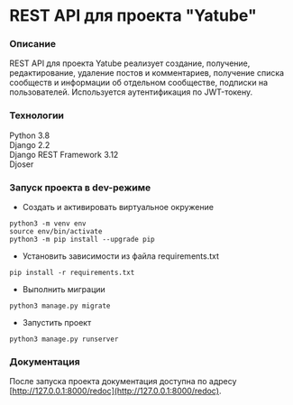 # REST API для проекта "Yatube"

### Описание
REST API для проекта Yatube реализует создание, получение, редактирование, удаление постов и комментариев, получение списка сообществ и информации об отдельном сообществе, подписки на пользователей. Используется аутентификация по JWT-токену.

### Технологии
Python 3.8  
Django 2.2  
Django REST Framework 3.12  
Djoser  

### Запуск проекта в dev-режиме

- Cоздать и активировать виртуальное окружение
```
python3 -m venv env
source env/bin/activate
python3 -m pip install --upgrade pip
```

- Установить зависимости из файла requirements.txt
```
pip install -r requirements.txt
```

- Выполнить миграции
```
python3 manage.py migrate
```

- Запустить проект
```
python3 manage.py runserver
```
### Документация
После запуска проекта документация доступна по адресу [http://127.0.0.1:8000/redoc](http://127.0.0.1:8000/redoc).
